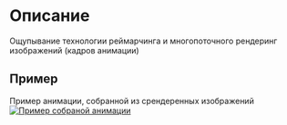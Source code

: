 # Описание
Ощупывание технологии реймарчинга и многопоточного рендеринг изображений (кадров анимации)

## Пример
Пример анимации, собранной из срендеренных изображений    
[![Пример собраной анимации](https://img.youtube.com/vi/PYg_f8iGsAs/0.jpg)](https://youtu.be/PYg_f8iGsAs)
